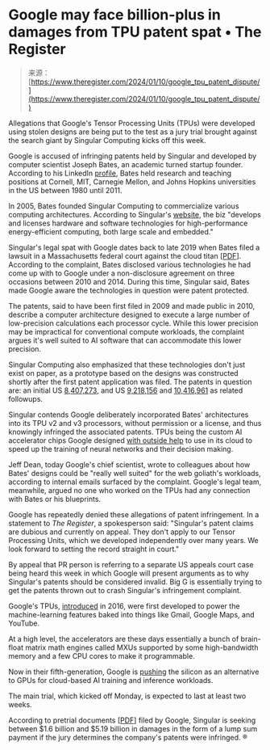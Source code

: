 <!--yml
category: 未分类
date: 2024-05-27 14:42:52
-->

# Google may face billion-plus in damages from TPU patent spat • The Register

> 来源：[https://www.theregister.com/2024/01/10/google_tpu_patent_dispute/](https://www.theregister.com/2024/01/10/google_tpu_patent_dispute/)

Allegations that Google's Tensor Processing Units (TPUs) were developed using stolen designs are being put to the test as a jury trial brought against the search giant by Singular Computing kicks off this week.

Google is accused of infringing patents held by Singular and developed by computer scientist Joseph Bates, an academic turned startup founder. According to his LinkedIn [profile](https://www.linkedin.com/in/joebatessingular/), Bates held research and teaching positions at Cornell, MIT, Carnegie Mellon, and Johns Hopkins universities in the US between 1980 until 2011.

In 2005, Bates founded Singular Computing to commercialize various computing architectures. According to Singular's [website](https://www.singularcomputing.com/), the biz "develops and licenses hardware and software technologies for high-performance energy-efficient computing, both large scale and embedded."

Singular's legal spat with Google dates back to late 2019 when Bates filed a lawsuit in a Massachusetts federal court against the cloud titan [[PDF](https://regmedia.co.uk/2024/01/09/singular_google_complaint.pdf)]. According to the complaint, Bates disclosed various technologies he had come up with to Google under a non-disclosure agreement on three occasions between 2010 and 2014\. During this time, Singular said, Bates made Google aware the technologies in question were patent protected.

The patents, said to have been first filed in 2009 and made public in 2010, describe a computer architecture designed to execute a large number of low-precision calculations each processor cycle. While this lower precision may be impractical for conventional compute workloads, the complaint argues it's well suited to AI software that can accommodate this lower precision.

Singular Computing also emphasized that these technologies don't just exist on paper, as a prototype based on the designs was constructed shortly after the first patent application was filed. The patents in question are: an initial US [8,407,273](https://patents.google.com/patent/US8407273B2), and US [9,218,156](https://patents.google.com/patent/US9218156B2) and [10,416,961](https://patents.google.com/patent/US10416961B2) as related followups.

Singular contends Google deliberately incorporated Bates' architectures into its TPU v2 and v3 processors, without permission or a license, and thus knowingly infringed the associated patents. TPUs being the custom AI accelerator chips Google designed [with outside help](https://www.theregister.com/2023/09/22/google_broadcom_tpus/) to use in its cloud to speed up the training of neural networks and their decision making.

Jeff Dean, today Google's chief scientist, wrote to colleagues about how Bates' designs could be "really well suited" for the web goliath's workloads, according to internal emails surfaced by the complaint. Google's legal team, meanwhile, argued no one who worked on the TPUs had any connection with Bates or his blueprints.

Google has repeatedly denied these allegations of patent infringement. In a statement to *The Register*, a spokesperson said: "Singular's patent claims are dubious and currently on appeal. They don't apply to our Tensor Processing Units, which we developed independently over many years. We look forward to setting the record straight in court."

By appeal that PR person is referring to a separate US appeals court case being heard this week in which Google will present arguments as to why Singular's patents should be considered invalid. Big G is essentially trying to get the patents thrown out to crash Singular's infringement complaint.

Google's TPUs, [introduced](https://www.theregister.com/2016/05/18/confirmed_google_bakes_custom_data_centre_chips/) in 2016, were first developed to power the machine-learning features baked into things like Gmail, Google Maps, and YouTube.

At a high level, the accelerators are these days essentially a bunch of brain-float matrix math engines called MXUs supported by some high-bandwidth memory and a few CPU cores to make it programmable.

Now in their fifth-generation, Google is [pushing](https://www.theregister.com/2023/12/06/google_unveils_tpu_v5p_pods/) the silicon as an alternative to GPUs for cloud-based AI training and inference workloads.

The main trial, which kicked off Monday, is expected to last at least two weeks.

According to pretrial documents [[PDF](https://regmedia.co.uk/2024/01/09/singular_google_pretrial.pdf)] filed by Google, Singular is seeking between $1.6 billion and $5.19 billion in damages in the form of a lump sum payment if the jury determines the company's patents were infringed. ®